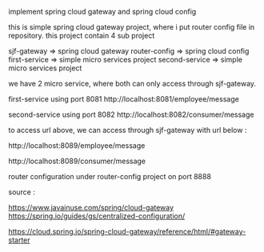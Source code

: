 implement spring cloud gateway and spring cloud config

this is simple spring cloud gateway project, where i put router config file in repository. this project contain 4 sub project

sjf-gateway => spring cloud gateway
router-config => spring cloud config
first-service => simple micro services project
second-service => simple micro services project


we have 2 micro service, where both can only access through sjf-gateway.

first-service using port 8081 http://localhost:8081/employee/message

second-service using port 8082 http://localhost:8082/consumer/message

to access url above, we can access through sjf-gateway with url below :

http://localhost:8089/employee/message 

http://localhost:8089/consumer/message

router configuration under router-config project on port 8888


source :

https://www.javainuse.com/spring/cloud-gateway
https://spring.io/guides/gs/centralized-configuration/

https://cloud.spring.io/spring-cloud-gateway/reference/html/#gateway-starter

